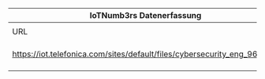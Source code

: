 |IoTNumb3rs Datenerfassung|||||||||||
| ---- | ---- | ---- | ---- | ---- | ---- | ---- | ---- | ---- | ---- | ---- |
||||||||||||
|URL|home_url|filename|device_class|device_count|market_class|market_volume|prognosis_year|publication_year|authorship_class|Dropbox folder|
|https://iot.telefonica.com/sites/default/files/cybersecurity_eng_960.png|https://iot.telefonica.com/blog/infographic-the-challenge-of-cybersecurity-in-the-iot|file1_cybersecurity_eng_960.png||||||||MariaMarg/20181115-2151|
